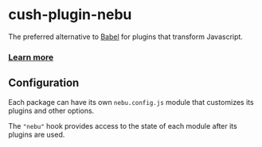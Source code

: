 # cush-plugin-nebu

The preferred alternative to [Babel][1] for plugins that transform Javascript.

### [Learn more][2]

[1]: https://github.com/babel/babel
[2]: https://github.com/aleclarson/nebu

## Configuration

Each package can have its own `nebu.config.js` module that customizes its plugins and other options.

The `"nebu"` hook provides access to the state of each module after its plugins are used.
